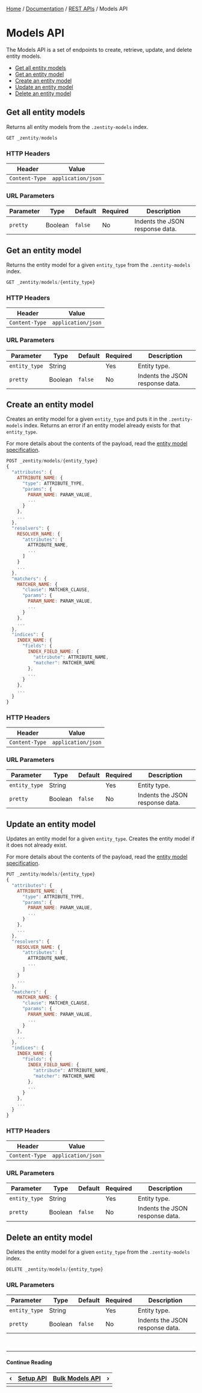 [Home](/) / [Documentation](/docs) / [REST APIs](/docs/rest-apis) / Models API


# <a name="models-api"></a>Models API


The Models API is a set of endpoints to create, retrieve, update, and delete
entity models.

- [Get all entity models](#get-entity-models)
- [Get an entity model](#get-entity-model)
- [Create an entity model](#create-entity-model)
- [Update an entity model](#update-entity-model)
- [Delete an entity model](#delete-entity-model)


## <a name="get-entity-models"></a>Get all entity models

Returns all entity models from the `.zentity-models` index.

```javascript
GET _zentity/models
```


### HTTP Headers

|Header|Value|
|------|-----|
|`Content-Type`|`application/json`|

### URL Parameters

|Parameter|Type|Default|Required|Description|
|---------|----|-------|--------|-----------|
|`pretty`|Boolean|`false`|No|Indents the JSON response data.|


## <a name="get-entity-model"></a>Get an entity model

Returns the entity model for a given `entity_type` from the `.zentity-models`
index.

```javascript
GET _zentity/models/{entity_type}
```


### HTTP Headers

|Header|Value|
|------|-----|
|`Content-Type`|`application/json`|


### URL Parameters

|Parameter|Type|Default|Required|Description|
|---------|----|-------|--------|-----------|
|`entity_type`|String| |Yes|Entity type.|
|`pretty`|Boolean|`false`|No|Indents the JSON response data.|


## <a name="create-entity-model"></a>Create an entity model

Creates an entity model for a given `entity_type` and puts it in the
`.zentity-models` index. Returns an error if an entity model already exists for
that `entity_type`.

For more details about the contents of the payload, read the
[entity model specification](/docs/entity-models/specification).

```javascript
POST _zentity/models/{entity_type}
{
  "attributes": {
    ATTRIBUTE_NAME: {
      "type": ATTRIBUTE_TYPE,
      "params": {
        PARAM_NAME: PARAM_VALUE,
        ...
      }
    },
    ...
  },
  "resolvers": {
    RESOLVER_NAME: {
      "attributes": [
        ATTRIBUTE_NAME,
        ...
      ]
    }
    ...
  },
  "matchers": {
    MATCHER_NAME: {
      "clause": MATCHER_CLAUSE,
      "params": {
        PARAM_NAME: PARAM_VALUE,
        ...
      }
    },
    ...
  },
  "indices": {
    INDEX_NAME: {
      "fields": {
        INDEX_FIELD_NAME: {
          "attribute": ATTRIBUTE_NAME,
          "matcher": MATCHER_NAME
        },
        ...
      }
    },
    ...
  }
}
```


### HTTP Headers

|Header|Value|
|------|-----|
|`Content-Type`|`application/json`|


### URL Parameters

|Parameter|Type|Default|Required|Description|
|---------|----|-------|--------|-----------|
|`entity_type`|String| |Yes|Entity type.|
|`pretty`|Boolean|`false`|No|Indents the JSON response data.|


## <a name="update-entity-model"></a>Update an entity model

Updates an entity model for a given `entity_type`.
Creates the entity model if it does not already exist.

For more details about the contents of the payload, read the
[entity model specification](/docs/entity-models/specification).

```javascript
PUT _zentity/models/{entity_type}
{
  "attributes": {
    ATTRIBUTE_NAME: {
      "type": ATTRIBUTE_TYPE,
      "params": {
        PARAM_NAME: PARAM_VALUE,
        ...
      }
    },
    ...
  },
  "resolvers": {
    RESOLVER_NAME: {
      "attributes": [
        ATTRIBUTE_NAME,
        ...
      ]
    }
    ...
  },
  "matchers": {
    MATCHER_NAME: {
      "clause": MATCHER_CLAUSE,
      "params": {
        PARAM_NAME: PARAM_VALUE,
        ...
      }
    },
    ...
  },
  "indices": {
    INDEX_NAME: {
      "fields": {
        INDEX_FIELD_NAME: {
          "attribute": ATTRIBUTE_NAME,
          "matcher": MATCHER_NAME
        },
        ...
      }
    },
    ...
  }
}
```


### HTTP Headers

|Header|Value|
|------|-----|
|`Content-Type`|`application/json`|


### URL Parameters

|Parameter|Type|Default|Required|Description|
|---------|----|-------|--------|-----------|
|`entity_type`|String| |Yes|Entity type.|
|`pretty`|Boolean|`false`|No|Indents the JSON response data.|


## <a name="delete-entity-model"></a>Delete an entity model

Deletes the entity model for a given `entity_type` from the `.zentity-models`
index.

```javascript
DELETE _zentity/models/{entity_type}
```

### URL Parameters

|Parameter|Type|Default|Required|Description|
|---------|----|-------|--------|-----------|
|`entity_type`|String| |Yes|Entity type.|
|`pretty`|Boolean|`false`|No|Indents the JSON response data.|


&nbsp;

----

#### Continue Reading

|&#8249;|[Setup API](/docs/rest-apis/setup-api)|[Bulk Models API](/docs/rest-apis/bulk-models-api)|&#8250;|
|:---|:---|---:|---:|
|    |    |    |    |
